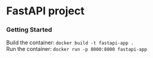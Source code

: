 # FastAPI project

<h3> Getting Started</h3>
Build the container: <code>docker build -t fastapi-app .</code><br>
Run the container: <code>docker run -p 8000:8000 fastapi-app</code>